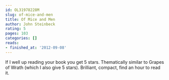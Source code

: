 ```yaml
---
id: OL31978228M
slug: of-mice-and-men
title: Of Mice and Men
author: John Steinbeck
rating: 5
pages: 103
categories: []
reads:
- finished_at: '2012-09-08'
---
```

If I well up reading your book you get 5 stars. Thematically similar to Grapes of Wrath (which I also give 5 stars). Brilliant, compact, find an hour to read it.
